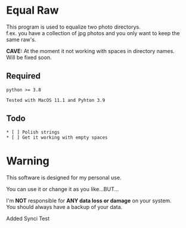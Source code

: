 # Equal Raw

This program is used to equalize two photo directorys.  
f.ex. you have a collection of jpg photos and you only want to keep the same raw's.
  
**CAVE:** At the moment it not working with spaces in directory names.  
Will be fixed soon.

## Required

    python >= 3.8  
  
    Tested with MacOS 11.1 and Pyhton 3.9

## Todo

    * [ ] Polish strings
    * [ ] Get it working with empty spaces

# Warning

This software is designed for my personal use.  
  
You can use it or change it as you like...BUT...  
  
I'm **NOT** responsible for **ANY data loss or damage** on your system.  
You should always have a backup of your data.

Added Synci Test
